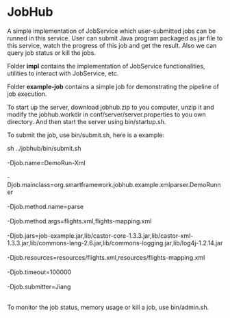 # JobHub
A simple implementation of JobService which user-submitted jobs can be runned in this service. 
User can submit Java program packaged as jar file to this service, watch the progress of this job and get the result.
Also we can query job status or kill the jobs.

Folder <b>impl</b> contains the implementation of JobService functionalities, utilities to interact with JobService, etc.

Folder <b>example-job</b> contains a simple job for demonstrating the pipeline of job execution.

To start up the server, download jobhub.zip to you computer, unzip it and modify the jobhub.workdir in conf/server/server.properties to you own directory. And then start the server using bin/startup.sh.

To submit the job, use bin/submit.sh, here is a example:

sh ../jobhub/bin/submit.sh \
   <br> -Djob.name=DemoRun-Xml \
   <br>  -Djob.mainclass=org.smartframework.jobhub.example.xmlparser.DemoRunner \
   <br>  -Djob.method.name=parse \
   <br>  -Djob.method.args=flights.xml,flights-mapping.xml\
   <br>  -Djob.jars=job-example.jar,lib/castor-core-1.3.3.jar,lib/castor-xml-1.3.3.jar,lib/commons-lang-2.6.jar,lib/commons-logging.jar,lib/log4j-1.2.14.jar \
   <br>  -Djob.resources=resources/flights.xml,resources/flights-mapping.xml \
   <br>  -Djob.timeout=100000 \
   <br>  -Djob.submitter=Jiang
    
 <br>    
To monitor the job status, memory usage or kill a job, use bin/admin.sh.


